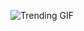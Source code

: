 ![Trending GIF](https://media3.giphy.com/media/v1.Y2lkPThiYjIxNzcyMGowZTdmODQxZ3RyZzMyZnB3cDNnYzZjZThwdGc0bTNsMWxhajE1MCZlcD12MV9naWZzX3NlYXJjaCZjdD1n/fryY00CO4xCz4uJuDQ/giphy.gif)
